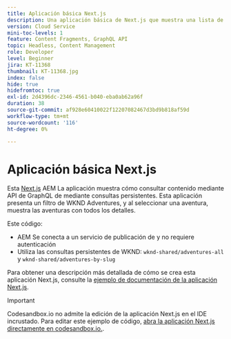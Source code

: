 ```yaml
---
title: Aplicación básica Next.js
description: Una aplicación básica de Next.js que muestra una lista de las aventuras de WKND y sus detalles
version: Cloud Service
mini-toc-levels: 1
feature: Content Fragments, GraphQL API
topic: Headless, Content Management
role: Developer
level: Beginner
jira: KT-11368
thumbnail: KT-11368.jpg
index: false
hide: true
hidefromtoc: true
exl-id: 2d4396dc-2346-4561-b040-eba0ab62a96f
duration: 38
source-git-commit: af928e60410022f12207082467d3bd9b818af59d
workflow-type: tm+mt
source-wordcount: '116'
ht-degree: 0%

---
```


# Aplicación básica Next.js

Esta [Next.js](https://nextjs.org/) AEM La aplicación muestra cómo consultar contenido mediante API de GraphQL de mediante consultas persistentes. Esta aplicación presenta un filtro de WKND Adventures, y al seleccionar una aventura, muestra las aventuras con todos los detalles.

Este código:

+ AEM Se conecta a un servicio de publicación de y no requiere autenticación
+ Utiliza las consultas persistentes de WKND: `wknd-shared/adventures-all` y `wknd-shared/adventures-by-slug`

Para obtener una descripción más detallada de cómo se crea esta aplicación Next.js, consulte la [ejemplo de documentación de la aplicación Next.js](../example-apps/next-js.md).

>[!IMPORTANT]
>
> Codesandbox.io no admite la edición de la aplicación Next.js en el IDE incrustado. Para editar este ejemplo de código, [abra la aplicación Next.js directamente en codesandbox.io.](https://codesandbox.io/s/wknd-next-js-app-u8x5f8).
